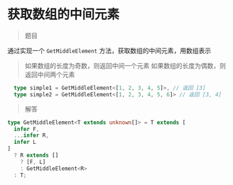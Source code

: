 # 获取数组的中间元素

<BtnGroup 
	issue="https://tsch.js.org/9896/solutions"
	answer="https://github.com/type-challenges/type-challenges/issues/32264"
/>

> 题目

通过实现一个 `GetMiddleElement` 方法，获取数组的中间元素，用数组表示

> 如果数组的长度为奇数，则返回中间一个元素
> 如果数组的长度为偶数，则返回中间两个元素

```ts
  type simple1 = GetMiddleElement<[1, 2, 3, 4, 5]>, // 返回 [3]
  type simple2 = GetMiddleElement<[1, 2, 3, 4, 5, 6]> // 返回 [3, 4]
```

> 解答

```ts
type GetMiddleElement<T extends unknown[]> = T extends [
  infer F,
  ...infer R,
  infer L
]
  ? R extends []
    ? [F, L]
    : GetMiddleElement<R>
  : T;
```
